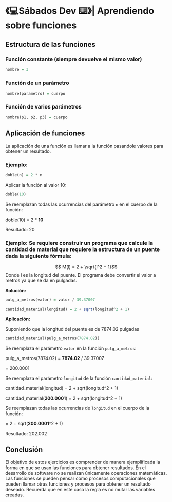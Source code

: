# 《💻Sábados Dev ⌨️》| Aprendiendo sobre funciones

## Estructura de las funciones

### Función constante (siempre devuelve el mismo valor)
```haskell
nombre = 3
```
### Función de un parámetro
```haskell
nombre(parametro) = cuerpo
```
### Función de varios parámetros
```haskell
nombre(p1, p2, p3) = cuerpo
```

## Aplicación de funciones
La aplicación de una función es llamar a la función pasandole valores para obtener un resultado.

### Ejemplo:
```haskell
doble(n) = 2 * n
```
Aplicar la función al valor 10:
```haskell
doble(10)
```
Se reemplazan todas las ocurrencias del parámetro `n` en el cuerpo de la función:

doble(10) = 2 * **10**

Resultado: 20

### Ejemplo: Se requiere construir un programa que calcule la cantidad de material que requiere la estructura de un puente dada la siguiente fórmula:
$$ M(l) = 2 + \sqrt{l^2 + 1}$$
Donde l es la longitud del puente. El programa debe convertir el valor a metros ya que se da en pulgadas.

**Solución:**
```haskell
pulg_a_metros(valor) = valor / 39.37007

cantidad_material(longitud) = 2 + sqrt(longitud^2 + 1)
```

**Aplicación:**

Suponiendo que la longitud del puente es de 7874.02 pulgadas

```haskell
cantidad_material(pulg_a_metros(7874.02))
```
Se reemplaza el parámetro `valor` en la función `pulg_a_metros`:

pulg_a_metros(7874.02) = **7874.02** / 39.37007

= 200.0001

Se reemplaza el parámetro `longitud` de la función `cantidad_material`:

cantidad\_material(longitud) = 2 + sqrt(longitud^2 + 1)

cantidad\_material(**200.0001**) = 2 + sqrt(longitud^2 + 1)

Se reemplazan todas las ocurrencias de `longitud` en el cuerpo de la función:

= 2 + sqrt(**200.0001**^2 + 1)

Resultado: 202.002

## Conclusión
El objetivo de estos ejercicios es comprender de manera ejemplificada la forma en que se usan las funciones para obtener resultados. En el desarrollo de software no se realizan únicamente operaciones matemáticas. Las funciones se pueden pensar como procesos computacionales que pueden llamar otras funciones y procesos para obtener un resultado deseado. Recuerda que en este caso la regla es no mutar las variables creadas.
